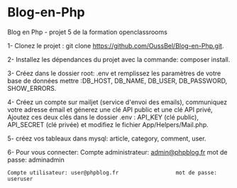 # Blog-en-Php
Blog en Php - projet 5 de la formation openclassrooms

1- Clonez le projet : git clone https://github.com/OussBel/Blog-en-Php.git.

2- Installez les dépendances du projet avec la commande: composer install. 

3- Créez dans le dossier root: .env et remplissez les paramètres de votre base de données mettre :DB_HOST, DB_NAME, DB_USER, DB_PASSWORD, SHOW_ERRORS.

4- Créez un compte sur mailjet (service d'envoi des emails), communiquez votre adresse émail et génerez une clé API public et une clé API privé, 
  Ajoutez ces deux clés dans le dossier .env : API_KEY (clé public), API_SECRET (clé privée) et modifiez le fichier App/Helpers/Mail.php.
  
5- créez vos tableaux dans mysql: article, category, comment, user.

6- Pour vous connecter:
    Compte administrateur: admin@phpblog.fr              mot de passe: adminadmin

    Compte utilisateur: user@phpblog.fr                  mot de passe: useruser

